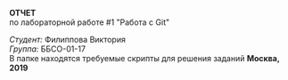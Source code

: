 

**ОТЧЕТ**\
по лабораторной работе #1 "Работа с Git"

*Студент:* Филиппова Виктория\
*Группа:* ББСО-01-17  
В папке находятся требуемые скрипты для решения заданий
**Москва, 2019**
